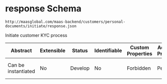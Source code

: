 # response Schema

```
http://maasglobal.com/maas-backend/customers/personal-documents/initiate/response.json
```

Initiate customer KYC process

| Abstract            | Extensible | Status  | Identifiable | Custom Properties | Additional Properties | Defined In                                                                        |
| ------------------- | ---------- | ------- | ------------ | ----------------- | --------------------- | --------------------------------------------------------------------------------- |
| Can be instantiated | No         | Develop | No           | Forbidden         | Permitted             | [maas-backend/customers/personal-documents/initiate/response.json](response.json) |
